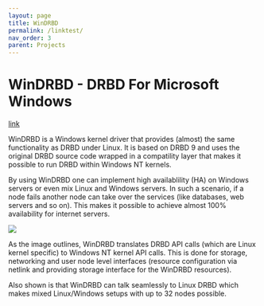 ```yaml
---
layout: page
title: WinDRBD
permalink: /linktest/
nav_order: 3
parent: Projects
---
```


# [](#header-1)WinDRBD - DRBD For Microsoft Windows

[link](../windows-ssh)

WinDRBD is a Windows kernel driver that provides (almost) the same functionality as DRBD under Linux. It is based
on DRBD 9 and uses the original DRBD source code wrapped
in a compatility layer that makes it possible to run
DRBD within Windows NT kernels.

By using WinDRBD one can implement high availablility
(HA) on Windows servers or even mix Linux and Windows
servers. In such a scenario, if a node fails another
node can take over the services (like databases, web
servers and so on). This makes it possible to achieve
almost 100% availability for internet servers.

![](../../assets/images/WinDRBD_Connections-1024x645.png)

As the image outlines, WinDRBD translates DRBD API calls
(which are Linux kernel specific) to Windows NT kernel
API calls. This is done for storage, networking and
user node level interfaces (resource configuration via
netlink and providing storage interface for the WinDRBD
resources).

Also shown is that WinDRBD can talk seamlessly to Linux
DRBD which makes mixed Linux/Windows setups with up to
32 nodes possible.
